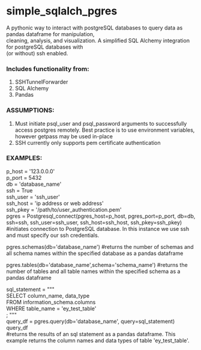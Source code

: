 # simple_sqlalch_pgres
A pythonic way to interact with postgreSQL databases to query data as pandas dataframe for manipulation,  
cleaning, analysis, and visualization. A simplified SQL Alchemy integration for postgreSQL databases with  
(or without) ssh enabled.
  
### Includes functionality from:
1. SSHTunnelForwarder
2. SQL Alchemy
3. Pandas

### ASSUMPTIONS:
1. Must initiate psql_user and psql_password arguments to successfully access postgres remotely. Best practice is to use environment variables, however getpass may be used in-place
2. SSH currently only supports pem certificate authentication 

### EXAMPLES:
  
p_host = '123.0.0.0'  
p_port = 5432  
db = 'database_name'  
ssh = True  
ssh_user = 'ssh_user'  
ssh_host = 'ip address or web address'  
ssh_pkey = '/path/to/user_authentication.pem'  
pgres = Postgresql_connect(pgres_host=p_host, pgres_port=p_port, db=db, ssh=ssh, ssh_user=ssh_user, ssh_host=ssh_host, ssh_pkey=ssh_pkey)  
#initiates connection to PostgreSQL database. In this instance we use ssh and must specify our ssh credentials.
  
pgres.schemas(db='database_name')
#returns the number of schemas and all schema names within the specified database as a pandas dataframe
  
  
pgres.tables(db='database_name',schema='schema_name')
#returns the number of tables and all table names within the specified schema as a pandas dataframe
  
  
sql_statement = """  
    SELECT column_name, data_type  
    FROM information_schema.columns  
    WHERE table_name = 'ey_test_table'  
    ;
    """  
query_df = pgres.query(db='database_name', query=sql_statement)  
query_df  
#returns the results of an sql statement as a pandas dataframe. This example returns the column names and data types of table 'ey_test_table'.
